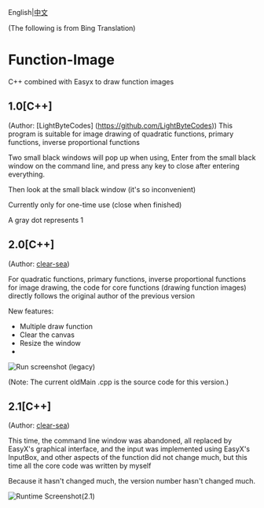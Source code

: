 English|[中文](README.md)

(The following is from Bing Translation)

# Function-Image

C++ combined with Easyx to draw function images

## 1.0[C++]

(Author: [LightByteCodes] (https://github.com/LightByteCodes))
This program is suitable for image drawing of quadratic functions, primary functions, inverse proportional functions

Two small black windows will pop up when using,
Enter from the small black window on the command line, and press any key to close after entering everything.

Then look at the small black window (it's so inconvenient)

Currently only for one-time use (close when finished)

A gray dot represents 1



## 2.0[C++]

(Author: [clear-sea](https://github.com/clear-sea))

For quadratic functions, primary functions, inverse proportional functions for image drawing, the code for core functions (drawing function images) directly follows the original author of the previous version

New features:

+ Multiple draw function
+ Clear the canvas
+ Resize the window
+ 
![Run screenshot (legacy)](https://github.com/clear-sea/Function-Image/assets/111341725/e0aad9ec-892e-4b32-a471-048e02c53abf)

(Note: The current oldMain .cpp is the source code for this version.)

## 2.1[C++]
(Author: [clear-sea](https://github.com/clear-sea))

This time, the command line window was abandoned, all replaced by EasyX's graphical interface, and the input was implemented using EasyX's InputBox, and other aspects of the function did not change much, but this time all the core code was written by myself

Because it hasn't changed much, the version number hasn't changed much.

![Runtime Screenshot(2.1)](https://github.com/clear-sea/Function-Image/assets/111341725/3eb39fb9-c6b7-4910-82c1-46e130f88089)

